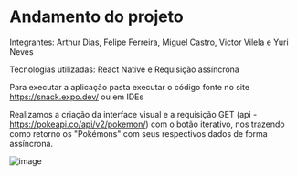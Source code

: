 # Andamento do projeto

Integrantes: Arthur Dias, Felipe Ferreira, Miguel Castro, Victor Vilela e Yuri Neves

Tecnologias utilizadas: React Native e Requisição assíncrona

Para executar a aplicação pasta executar o código fonte no site https://snack.expo.dev/ ou em IDEs

Realizamos a criação da interface visual e a requisição GET (api - https://pokeapi.co/api/v2/pokemon/) com o botão iterativo, nos trazendo como retorno os "Pokémons" com seus respectivos dados de forma assíncrona.

![image](https://user-images.githubusercontent.com/56695817/143968356-540d71cc-ad08-4a16-a6b2-ffcf03ca7edc.png)





